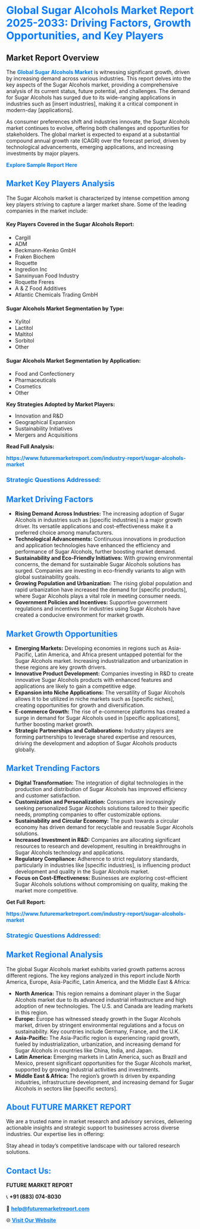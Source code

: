 <h1 style="color: #007BFF;">Global Sugar Alcohols Market Report 2025-2033: Driving Factors, Growth Opportunities, and Key Players</h1>

<section id="overview">
<h2>Market Report Overview</h2>
<p>The <a href="https://www.futuremarketreport.com/industry-report/sugar-alcohols-market" style="color: #007BFF; text-decoration: none;"><strong>Global Sugar Alcohols Market</strong></a> is witnessing significant growth, driven by increasing demand across various industries. This report delves into the key aspects of the Sugar Alcohols market, providing a comprehensive analysis of its current status, future potential, and challenges. The demand for Sugar Alcohols has surged due to its wide-ranging applications in industries such as [insert industries], making it a critical component in modern-day [applications].</p>
<p>As consumer preferences shift and industries innovate, the Sugar Alcohols market continues to evolve, offering both challenges and opportunities for stakeholders. The global market is expected to expand at a substantial compound annual growth rate (CAGR) over the forecast period, driven by technological advancements, emerging applications, and increasing investments by major players.</p>
</section>

<section id="overview">
<p><a href="https://www.futuremarketreport.com/request-sample/reportId=86590" style="color: #007BFF; text-decoration: none;"><strong>Explore Sample Report Here</strong></a></p>
</section>

<section id="key-players">
<h2 style="color: #007BFF;">Market Key Players Analysis</h2>
<p>The Sugar Alcohols market is characterized by intense competition among key players striving to capture a larger market share. Some of the leading companies in the market include:</p>
<h4>Key Players Covered in the Sugar Alcohols Report:</h4>
<ul><li>Cargill</li><li>ADM</li><li>Beckmann-Kenko GmbH</li><li>Fraken Biochem</li><li>Roquette</li><li>Ingredion Inc</li><li>Sanxinyuan Food Industry</li><li>Roquette Freres</li><li>A &amp; Z Food Additives</li><li>Atlantic Chemicals Trading GmbH</li></ul>
<h4>Sugar Alcohols Market Segmentation by Type:</h4>
<ul><li>Xylitol</li><li>Lactitol</li><li>Maltitol</li><li>Sorbitol</li><li>Other</li></ul>

<h4>Sugar Alcohols Market Segmentation by Application:</h4>
<ul><li>Food and Confectionery</li><li>Pharmaceuticals</li><li>Cosmetics</li><li>Other</li></ul>
<p><strong>Key Strategies Adopted by Market Players:</strong></p>
<ul>
<li>Innovation and R&D</li>
<li>Geographical Expansion</li>
<li>Sustainability Initiatives</li>
<li>Mergers and Acquisitions</li>
</ul>
</section>

<section>
<p><strong>Read Full Analysis: </strong></p><a href="https://www.futuremarketreport.com/industry-report/sugar-alcohols-market" style="color: #007BFF; text-decoration: none;"><strong>https://www.futuremarketreport.com/industry-report/sugar-alcohols-market</strong></a>
<h3 style="color: #007BFF;">Strategic Questions Addressed:</h3>
</section>

<section id="driving-factors">
<h2 style="color: #007BFF;">Market Driving Factors</h2>
<ul>
<li><strong>Rising Demand Across Industries:</strong> The increasing adoption of Sugar Alcohols in industries such as [specific industries] is a major growth driver. Its versatile applications and cost-effectiveness make it a preferred choice among manufacturers.</li>
<li><strong>Technological Advancements:</strong> Continuous innovations in production and application technologies have enhanced the efficiency and performance of Sugar Alcohols, further boosting market demand.</li>
<li><strong>Sustainability and Eco-Friendly Initiatives:</strong> With growing environmental concerns, the demand for sustainable Sugar Alcohols solutions has surged. Companies are investing in eco-friendly variants to align with global sustainability goals.</li>
<li><strong>Growing Population and Urbanization:</strong> The rising global population and rapid urbanization have increased the demand for [specific products], where Sugar Alcohols plays a vital role in meeting consumer needs.</li>
<li><strong>Government Policies and Incentives:</strong> Supportive government regulations and incentives for industries using Sugar Alcohols have created a conducive environment for market growth.</li>
</ul>
</section>

<section id="growth-opportunities">
<h2 style="color: #007BFF;">Market Growth Opportunities</h2>
<ul>
<li><strong>Emerging Markets:</strong> Developing economies in regions such as Asia-Pacific, Latin America, and Africa present untapped potential for the Sugar Alcohols market. Increasing industrialization and urbanization in these regions are key growth drivers.</li>
<li><strong>Innovative Product Development:</strong> Companies investing in R&D to create innovative Sugar Alcohols products with enhanced features and applications are likely to gain a competitive edge.</li>
<li><strong>Expansion into Niche Applications:</strong> The versatility of Sugar Alcohols allows it to be utilized in niche markets such as [specific niches], creating opportunities for growth and diversification.</li>
<li><strong>E-commerce Growth:</strong> The rise of e-commerce platforms has created a surge in demand for Sugar Alcohols used in [specific applications], further boosting market growth.</li>
<li><strong>Strategic Partnerships and Collaborations:</strong> Industry players are forming partnerships to leverage shared expertise and resources, driving the development and adoption of Sugar Alcohols products globally.</li>
</ul>
</section>

<section id="trending-factors">
<h2 style="color: #007BFF;">Market Trending Factors</h2>
<ul>
<li><strong>Digital Transformation:</strong> The integration of digital technologies in the production and distribution of Sugar Alcohols has improved efficiency and customer satisfaction.</li>
<li><strong>Customization and Personalization:</strong> Consumers are increasingly seeking personalized Sugar Alcohols solutions tailored to their specific needs, prompting companies to offer customizable options.</li>
<li><strong>Sustainability and Circular Economy:</strong> The push towards a circular economy has driven demand for recyclable and reusable Sugar Alcohols solutions.</li>
<li><strong>Increased Investment in R&D:</strong> Companies are allocating significant resources to research and development, resulting in breakthroughs in Sugar Alcohols technology and applications.</li>
<li><strong>Regulatory Compliance:</strong> Adherence to strict regulatory standards, particularly in industries like [specific industries], is influencing product development and quality in the Sugar Alcohols market.</li>
<li><strong>Focus on Cost-Effectiveness:</strong> Businesses are exploring cost-efficient Sugar Alcohols solutions without compromising on quality, making the market more competitive.</li>
</ul>
</section>

<section>
<p><strong>Get Full Report: </strong></p><a href="https://www.futuremarketreport.com/industry-report/sugar-alcohols-market" style="color: #007BFF; text-decoration: none;"><strong>https://www.futuremarketreport.com/industry-report/sugar-alcohols-market</strong></a>
<h3 style="color: #007BFF;">Strategic Questions Addressed:</h3>
</section>


<section id="regional-analysis">
<h2 style="color: #007BFF;">Market Regional Analysis</h2>
<p>The global Sugar Alcohols market exhibits varied growth patterns across different regions. The key regions analyzed in this report include North America, Europe, Asia-Pacific, Latin America, and the Middle East & Africa:</p>
<ul>
<li><strong>North America:</strong> This region remains a dominant player in the Sugar Alcohols market due to its advanced industrial infrastructure and high adoption of new technologies. The U.S. and Canada are leading markets in this region.</li>
<li><strong>Europe:</strong> Europe has witnessed steady growth in the Sugar Alcohols market, driven by stringent environmental regulations and a focus on sustainability. Key countries include Germany, France, and the U.K.</li>
<li><strong>Asia-Pacific:</strong> The Asia-Pacific region is experiencing rapid growth, fueled by industrialization, urbanization, and increasing demand for Sugar Alcohols in countries like China, India, and Japan.</li>
<li><strong>Latin America:</strong> Emerging markets in Latin America, such as Brazil and Mexico, present significant opportunities for the Sugar Alcohols market, supported by growing industrial activities and investments.</li>
<li><strong>Middle East & Africa:</strong> The region’s growth is driven by expanding industries, infrastructure development, and increasing demand for Sugar Alcohols in sectors like [specific sectors].</li>
</ul>
</section>

<footer>
<h2 style="color: #007BFF;">About FUTURE MARKET REPORT</h2>
<p>We are a trusted name in market research and advisory services, delivering actionable insights and strategic support to businesses across diverse industries. Our expertise lies in offering:</p>

<p>Stay ahead in today’s competitive landscape with our tailored research solutions.</p>

<h2 style="color: #007BFF;">Contact Us:</h2>
<p><strong>FUTURE MARKET REPORT</strong></p>
<p>📞 <strong>+91 (883) 074-8030</strong></p>
<p>📧 <strong><a href="mailto:help@futuremarketreport.com" style="color: #007BFF;">help@futuremarketreport.com</a></strong></p>
<p>🌐 <strong><a href="https://www.futuremarketreport.com/" style="color: #007BFF;">Visit Our Website</a></strong></p>
</footer>